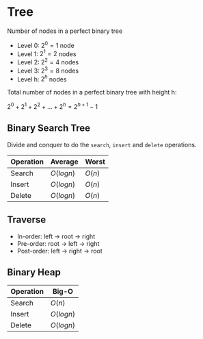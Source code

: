 # Tree

Number of nodes in a perfect binary tree

- Level 0: $2^0 = 1$ node
- Level 1: $2^1 = 2$ nodes
- Level 2: $2^2 = 4$ nodes
- Level 3: $2^3 = 8$ nodes
- Level h: $2^h$ nodes

Total number of nodes in a perfect binary tree with height h:

$2^0 + 2^1 + 2^2 + ... + 2^h = 2^{h+1} - 1$

## Binary Search Tree

Divide and conquer to do the `search`, `insert` and `delete` operations.

| Operation | Average | Worst |
| --- | --- | --- |
| Search | $O(log n)$ | $O(n)$ |
| Insert | $O(log n)$ | $O(n)$ |
| Delete | $O(log n)$ | $O(n)$ |

## Traverse
- In-order: left → root → right
- Pre-order: root → left → right
- Post-order: left → right → root

## Binary Heap
| Operation | Big-O|
| --- | --- |
| Search | $O(n)$ |
| Insert | $O(log n)$ |
| Delete | $O(log n)$ |